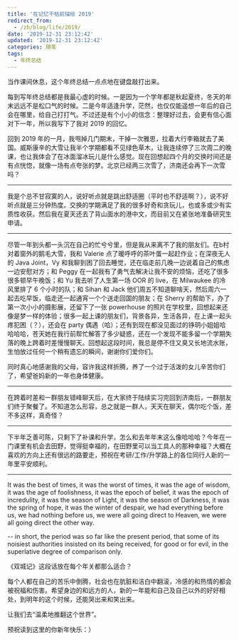```yaml
---
title: '在记忆干枯前描绘 2019'
redirect_from:
  - /zh/blog/life/2019/
date: '2019-12-31 23:12:42'
updated: '2019-12-31 23:12:42'
categories: 随笔
tags:
  - 年终总结
---
```


当作课间休息，这个年终总结一点点地在键盘敲打出来。

每到写年终总结都是我最心虚的时候。一是因为一个学年都是秋起夏终，冬天的年末远远不是松口气的时候。二是今年适逢升学，茫然，也仅仅能遥想一年后的自己会在哪里，给自己打打气。不过还是有个小小的信念：整理好过去，会更有信心面对下一年，所以我写下了我对 2019 的回忆。

回到 2019 年的一月，我甩掉几门期末，干掉一次雅思，拉着大行李箱就去了美国。威斯康辛的大雪让我半个学期都看不见绿色草木，让我连续停了三次周二的晚课，也让我体会了在冰面溜冰玩儿是什么感觉。现在回想起四个月的交换时间还是有点恍惚，就像一场有点夸张的梦。北京已经两三次雪了，济南还会再下一次雪吗？

---

我是个总不甘寂寞的人，说好听点就是跳出舒适圈（平时也不舒适啊？），说不好听点就是三分钟热度。交换的学期满足了我的很多好奇和贪玩儿，也或多或少有实质性收获。然后我在夏天还去了背山面水的港中文，而目前又在紧张地准备研究生申请。

---

尽管一年到头都一头沉在自己的忙兮兮里，但是我从来离不了我的朋友们。在b村对着窗外的鹅毛大雪，我和 Valerie 点了暖呼呼的茶叶蛋一起赶作业；在深夜无人的 Java Joint，Vy 和我聊到困了回去睡觉，还在临走前几晚一边说着自己的焦虑一边安慰对方；和 Peggy 在一起我有了勇气去解决让我不安的烦恼，还吃了很多很多顿早午晚饭；和 Yu 我去听了人生第一场 OOR 的 live，在 Milwaukee 的冷风里排了 6 个小时的队；和 Sihan 和 Jack 他们周五不知道聊啥天，然后周六一起去吃早饭，临走还一起通宵一个个送走回国的朋友；在 Sherry 的帮助下，办了第一次小小的摄影展，还留下了一张 powerhouse 的照片在学校里，回想起来还像是梦一样的体验；很多一起上课的朋友们，背景各异，生活各异，在上课一起头疼犯困（？），还会在 party 偶遇（哈）；还有到现在都没见面过的铮玥小姐姐哈哈哈哈，苍天她在我行前帮忙解答了多少疑惑，还在一个发现不能多留一个学期失落的晚上跨着时差慢慢聊天。回想起这段时间，我总是停不住又臭又长地流水账，生怕放过任何一个稍有遗忘的瞬间，谢谢你们爱你们。

同时真心地感谢我的父母，容许我这样折腾，养了一个过于活泼的女儿辛苦你们了，希望爸妈新的一年也身体健康。

---

在跨着时差和一群朋友错峰聊天后，在大家终于陆续实习完回到济南后，一群朋友们终于聚餐了。不知道怎么形容，总之就是一群人，天天在聊天，偶尔吃个饭，差不多这样，真奇怪？

---

下半年乏善可陈，只剩下了补课和升学，怎么和去年年末这么像哈哈哈？今年在一门课里有机会去田野，觉得挺幸福的，在田野里可以当工具人的那种幸福？大概在喜欢的方向上还有很远的路要走，预祝在考研/工作/升学路上的各位同行人新的一年里平安顺利。

---

It was the best of times, it was the worst of times,
it was the age of wisdom, it was the age of foolishness,
it was the epoch of belief, it was the epoch of incredulity,
it was the season of Light, it was the season of Darkness,
it was the spring of hope, it was the winter of despair,
we had everything before us, we had nothing before us,
we were all going direct to Heaven, we were all going direct the other way.

-- in short, the period was so far like the present period, that some of its noisiest authorities insisted on its being received, for good or for evil, in the superlative degree of comparison only.

《双城记》这段话放在每个年关都那么适合？

每个人都在自己的苦乐中倒腾，社会也在肮脏和洁白中翻滚，冷感的和热情的都会被祝福和伤害。希望身边的和远方的人，新的一年能和自己及自己以外的好好相处，到明年的这个时候，还能哭出来和笑出来。

让我们去“温柔地推翻这个世界”。

预祝读到这里的你新年快乐：）